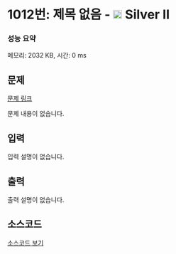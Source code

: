 # 1012번: 제목 없음 - <img src="https://static.solved.ac/tier_small/9.svg" style="height:20px" /> Silver II

<!-- performance -->
### 성능 요약
메모리: 2032 KB, 시간: 0 ms
<!-- end -->

## 문제

[문제 링크](https://boj.kr/1012)

문제 내용이 없습니다.

## 입력

입력 설명이 없습니다.

## 출력

출력 설명이 없습니다.

## 소스코드

[소스코드 보기](제목%20없음.cpp)
